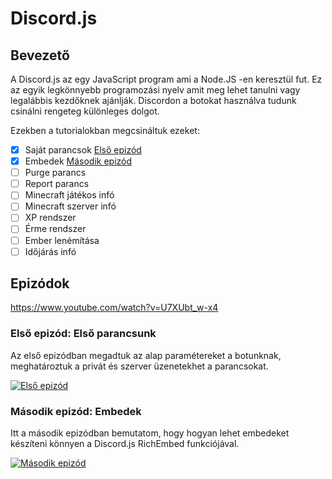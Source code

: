 # Discord.js

## Bevezető

A Discord.js az egy JavaScript program ami a Node.JS -en keresztül fut. Ez az egyik legkönnyebb programozási nyelv amit meg lehet tanulni vagy legalábbis kezdőknek ajánlják.
Discordon a botokat használva tudunk csinálni rengeteg különleges dolgot.

Ezekben a tutorialokban megcsináltuk ezeket:
- [x] Saját parancsok [Első epizód](https://youtu.be/Rl-T274Jecw)
- [x] Embedek [Második epizód](https://www.youtube.com/watch?v=U7XUbt_w-x4)
- [ ] Purge parancs
- [ ] Report parancs
- [ ] Minecraft játékos infó
- [ ] Minecraft szerver infó
- [ ] XP rendszer
- [ ] Érme rendszer
- [ ] Ember lenémítása
- [ ] Időjárás infó

## Epizódok
https://www.youtube.com/watch?v=U7XUbt_w-x4
### Első epizód: Első parancsunk
Az első epizódban megadtuk az alap paramétereket a botunknak, meghatároztuk a privát és szerver üzenetekhet a parancsokat.

[![Első epizód](http://img.youtube.com/vi/Rl-T274Jecw/maxresdefault.jpg)](http://www.youtu.be/Rl-T274Jecw)

### Második epizód: Embedek
Itt a második epizódban bemutatom, hogy hogyan lehet embedeket készíteni könnyen a Discord.js RichEmbed funkciójával.

[![Második epizód](http://img.youtube.com/vi/U7XUbt_w-x4/maxresdefault.jpg)](http://www.youtu.be/U7XUbt_w-x4)
